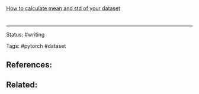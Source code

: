# 
[How to calculate mean and std of your dataset](https://discuss.pytorch.org/t/about-normalization-using-pre-trained-vgg16-networks/23560)


# 

---
Status: #writing

Tags: #pytorch #dataset 

References:
-  

Related:
- 
